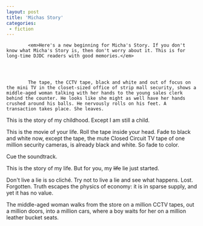 ```yaml
---
layout: post
title: 'Michas Story'
categories:
 - fiction
---
```



			<em>Here's a new beginning for Micha's Story. If you don't know what Micha's Story is, then don't worry about it. This is for long-time DJDC readers with good memories.</em>

		


			The tape, the CCTV tape, black and white and out of focus on the mini TV in the closet-sized office of strip mall security, shows a middle-aged woman talking with her hands to the young sales clerk behind the counter. He looks like she might as well have her hands crushed around his balls. He nervously rolls on his feet. A transaction takes place. She leaves.



This is the story of my childhood. Except I am still a child.



This is the movie of your life. Roll the tape inside your head. Fade to black and white now, except the tape, the mute Closed Circuit TV tape of one million security cameras, is already black and white. So fade to color.



Cue the soundtrack.



This is the story of my life. But for you, my <s>life</s> lie just started.



Don't live a lie is so clich&eacute;. Try not to live a lie and see what happens. Lost. Forgotten. Truth escapes the physics of economy: it is in sparse supply, and yet it has no value.



The middle-aged woman walks from the store on a million CCTV tapes, out a million doors, into a million cars, where a boy waits for her on a million leather bucket seats.
		